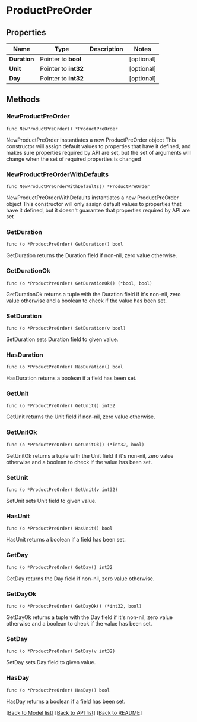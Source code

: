 # ProductPreOrder

## Properties

Name | Type | Description | Notes
------------ | ------------- | ------------- | -------------
**Duration** | Pointer to **bool** |  | [optional] 
**Unit** | Pointer to **int32** |  | [optional] 
**Day** | Pointer to **int32** |  | [optional] 

## Methods

### NewProductPreOrder

`func NewProductPreOrder() *ProductPreOrder`

NewProductPreOrder instantiates a new ProductPreOrder object
This constructor will assign default values to properties that have it defined,
and makes sure properties required by API are set, but the set of arguments
will change when the set of required properties is changed

### NewProductPreOrderWithDefaults

`func NewProductPreOrderWithDefaults() *ProductPreOrder`

NewProductPreOrderWithDefaults instantiates a new ProductPreOrder object
This constructor will only assign default values to properties that have it defined,
but it doesn't guarantee that properties required by API are set

### GetDuration

`func (o *ProductPreOrder) GetDuration() bool`

GetDuration returns the Duration field if non-nil, zero value otherwise.

### GetDurationOk

`func (o *ProductPreOrder) GetDurationOk() (*bool, bool)`

GetDurationOk returns a tuple with the Duration field if it's non-nil, zero value otherwise
and a boolean to check if the value has been set.

### SetDuration

`func (o *ProductPreOrder) SetDuration(v bool)`

SetDuration sets Duration field to given value.

### HasDuration

`func (o *ProductPreOrder) HasDuration() bool`

HasDuration returns a boolean if a field has been set.

### GetUnit

`func (o *ProductPreOrder) GetUnit() int32`

GetUnit returns the Unit field if non-nil, zero value otherwise.

### GetUnitOk

`func (o *ProductPreOrder) GetUnitOk() (*int32, bool)`

GetUnitOk returns a tuple with the Unit field if it's non-nil, zero value otherwise
and a boolean to check if the value has been set.

### SetUnit

`func (o *ProductPreOrder) SetUnit(v int32)`

SetUnit sets Unit field to given value.

### HasUnit

`func (o *ProductPreOrder) HasUnit() bool`

HasUnit returns a boolean if a field has been set.

### GetDay

`func (o *ProductPreOrder) GetDay() int32`

GetDay returns the Day field if non-nil, zero value otherwise.

### GetDayOk

`func (o *ProductPreOrder) GetDayOk() (*int32, bool)`

GetDayOk returns a tuple with the Day field if it's non-nil, zero value otherwise
and a boolean to check if the value has been set.

### SetDay

`func (o *ProductPreOrder) SetDay(v int32)`

SetDay sets Day field to given value.

### HasDay

`func (o *ProductPreOrder) HasDay() bool`

HasDay returns a boolean if a field has been set.


[[Back to Model list]](../README.md#documentation-for-models) [[Back to API list]](../README.md#documentation-for-api-endpoints) [[Back to README]](../README.md)


